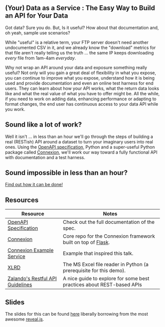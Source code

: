 ## (Your) Data as a Service : The Easy Way to Build an API for Your Data

Got data?  Sure you do.  But, Is it useful?  How about that documentation and, oh yeah, sample use scenarios?

While "useful" is a relative term, your FTP server doesn't need another undocumented CSV in it, and we already know the "download" metrics for that file aren't really telling us the truth ... the same IP keeps downloading _every_ file from 1am-4am _everyday_.

Why not wrap an API around your data and exposure something really useful?  Not only will you gain a great deal of flexibility in what you expose, you can continue to improve what you expose, understand how it is being used and provide documentation and even an online test harness for end users.  They can learn about how your API works, what the return data looks like and what the real value of what you have to offer might be.  All the while, if you need to work on adding data, enhancing performance or adapting to format changes, the end user has continuous access to your data API while you work.

## Sound like a lot of work?

Well it isn't ... in less than an hour we'll go through the steps of building a real (RESTish) API around a dataset to turn your imaginary users into real ones.  Using the [OpenAPI specification](https://openapis.org), Python and a super-useful Python package called [Connexion](https://github.com/zalando/connexion), we'll work our way toward a fully functional API with documentation and a test harness.  

## Sound impossible in less than an hour?

[Find out how it can be done!](./code)

## Resources

| Resource |    Notes        |
|------|-----------------|
| [OpenAPI Specification](https://github.com/OAI/OpenAPI-Specification)     | Check out the full documentation of the spec. |
| [Connexion](https://github.com/zalando/connexion) | Core repo for the Connexion framework built on top of [Flask](http://flask.pocoo.org/). |
| [Connexion Example Service](https://github.com/hjacobs/connexion-example)| Example that inspired this talk. |
| [XLRD](https://github.com/python-excel/xlrd) | The MS Excel file reader in Python (a prerequisite for this demo). |
| [Zalando's Restful API Guidelines](https://github.com/zalando/restful-api-guidelines) | A nice guide to explore for some best practices about REST-based APIs | 

## Slides 
The slides for this can be found [here](./slides) liberally borrowing from the most awesome [reveal.js](http://lab.hakim.se/reveal-js/).
